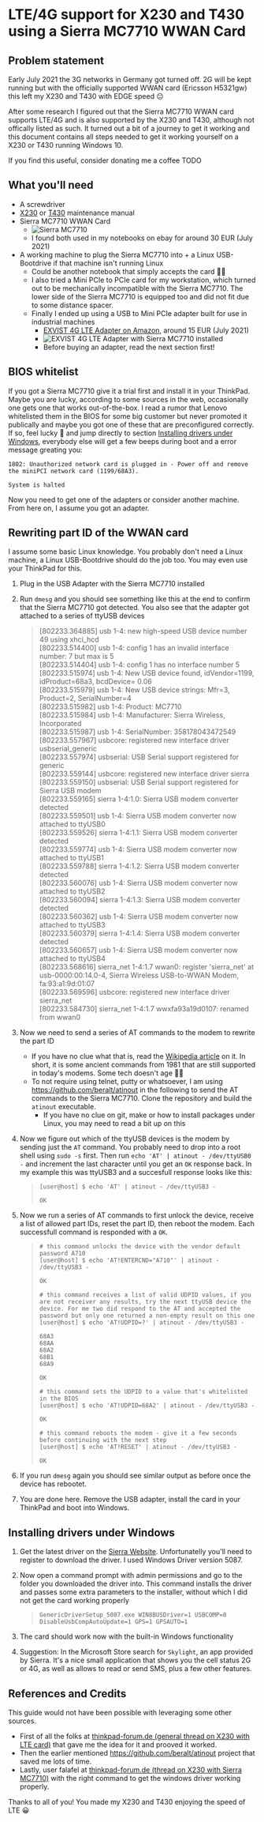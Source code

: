 # LTE/4G support for X230 and T430 using a Sierra MC7710 WWAN Card

## Problem statement

Early July 2021 the 3G networks in Germany got turned off. 2G will be kept running but with the officially supported WWAN card (Ericsson H5321gw) this left my X230 and T430 with EDGE speed 😐

After some research I figured out that the Sierra MC7710 WWAN card supports LTE/4G and is also supported by the X230 and T430, although not offically listed as such. It turned out a bit of a journey to get it working and this document contains all steps needed to get it working yourself on a X230 or T430 running Windows 10.

If you find this useful, consider donating me a coffee TODO

## What you'll need

* A screwdriver
* [X230](https://thinkpads.com/support/hmm/hmm_pdf/x230_x230i_hmm_en_0b48666_01.pdf) or [T430](https://thinkpads.com/support/hmm/hmm_pdf/t430_t430i_hmm_en_0b48304_03.pdf) maintenance manual
* Sierra MC7710 WWAN Card
    * ![Sierra MC7710](images/sierra_mc7710.jpg)
    * I found both used in my notebooks on ebay for around 30 EUR (July 2021)
* A working machine to plug the Sierra MC7710 into + a Linux USB-Bootdrive if that machine isn't running Linux
    * Could be another notebook that simply accepts the card 🤷‍♂️
    * I also tried a Mini PCIe to PCIe card for my workstation, which turned out to be mechanically incompatible with the Sierra MC7710. The lower side of the Sierra MC7710 is equipped too and did not fit due to some distance spacer.
    * Finally I ended up using a USB to Mini PCIe adapter built for use in industrial machines
        * [EXVIST 4G LTE Adapter on Amazon](https://www.amazon.de/gp/product/B08B88L4PL/), around 15 EUR (July 2021)
        * ![EXVIST 4G LTE Adapter with Sierra MC7710 installed](images/sierra_mc7710_with_usb_adapter.jpg)
        * Before buying an adapter, read the next section first!

## BIOS whitelist

If you got a Sierra MC7710 give it a trial first and install it in your ThinkPad. Maybe you are lucky, according to some sources in the web, occasionally one gets one that works out-of-the-box. I read a rumor that Lenovo whitelisted them in the BIOS for some big customer but never promoted it publically and maybe you got one of these that are preconfigured correctly. If so, feel lucky 🎉 and jump directly to section [Installing drivers under Windows](#installing-drivers-under-Windows), everybody else will get a few beeps during boot and a error message greating you:

    1802: Unauthorized network card is plugged in - Power off and remove the miniPCI network card (1199/68A3).
    
    System is halted

Now you need to get one of the adapters or consider another machine. From here on, I assume you got an adapter.

## Rewriting part ID of the WWAN card

I assume some basic Linux knowledge. You probably don't need a Linux machine, a Linux USB-Bootdrive should do the job too. You may even use your ThinkPad for this.

1. Plug in the USB Adapter with the Sierra MC7710 installed
2. Run `dmesg` and you should see something like this at the end to confirm that the Sierra MC7710 got detected. You also see that the adapter got attached to a series of ttyUSB devices

    > [802233.364885] usb 1-4: new high-speed USB device number 49 using xhci_hcd  
    > [802233.514400] usb 1-4: config 1 has an invalid interface number: 7 but max is 5  
    > [802233.514404] usb 1-4: config 1 has no interface number 5  
    > [802233.515974] usb 1-4: New USB device found, idVendor=1199, idProduct=68a3, bcdDevice= 0.06  
    > [802233.515979] usb 1-4: New USB device strings: Mfr=3, Product=2, SerialNumber=4  
    > [802233.515982] usb 1-4: Product: MC7710  
    > [802233.515984] usb 1-4: Manufacturer: Sierra Wireless, Incorporated  
    > [802233.515987] usb 1-4: SerialNumber: 358178043472549  
    > [802233.557967] usbcore: registered new interface driver usbserial_generic  
    > [802233.557974] usbserial: USB Serial support registered for generic  
    > [802233.559144] usbcore: registered new interface driver sierra  
    > [802233.559150] usbserial: USB Serial support registered for Sierra USB modem  
    > [802233.559165] sierra 1-4:1.0: Sierra USB modem converter detected  
    > [802233.559501] usb 1-4: Sierra USB modem converter now attached to ttyUSB0  
    > [802233.559526] sierra 1-4:1.1: Sierra USB modem converter detected  
    > [802233.559774] usb 1-4: Sierra USB modem converter now attached to ttyUSB1  
    > [802233.559788] sierra 1-4:1.2: Sierra USB modem converter detected  
    > [802233.560076] usb 1-4: Sierra USB modem converter now attached to ttyUSB2  
    > [802233.560094] sierra 1-4:1.3: Sierra USB modem converter detected  
    > [802233.560362] usb 1-4: Sierra USB modem converter now attached to ttyUSB3  
    > [802233.560379] sierra 1-4:1.4: Sierra USB modem converter detected  
    > [802233.560657] usb 1-4: Sierra USB modem converter now attached to ttyUSB4  
    > [802233.568616] sierra_net 1-4:1.7 wwan0: register 'sierra_net' at usb-0000:00:14.0-4, Sierra Wireless USB-to-WWAN Modem, fa:93:a1:9d:01:07  
    > [802233.569596] usbcore: registered new interface driver sierra_net  
    > [802233.584730] sierra_net 1-4:1.7 wwxfa93a19d0107: renamed from wwan0  

3. Now we need to send a series of AT commands to the modem to rewrite the part ID
    * If you have no clue what that is, read the [Wikipedia article](https://en.wikipedia.org/wiki/Hayes_command_set) on it. In short, it is some ancient commands from 1981 that are still supported in today's modems. Some tech doesn't age 🤷‍♂️
    * To not require using telnet, putty or whatsoever, I am using https://github.com/beralt/atinout in the following to send the AT commands to the Sierra MC7710. Clone the repository and build the `atinout` executable.
        * If you have no clue on git, make or how to install packages under Linux, you may need to read a bit up on this
4. Now we figure out which of the ttyUSB devices is the modem by sending just the `AT` command. You probably need to drop into a root shell using `sudo -s` first. Then run `echo 'AT' | atinout - /dev/ttyUSB0 -` and increment the last character until you get an `OK` response back. In my example this was ttyUSB3 and a succesfull response looks like this:

    > `[user@host] $ echo 'AT' | atinout - /dev/ttyUSB3 -`
    >  
    > `OK`

5. Now we run a series of AT commands to first unlock the device, receive a list of allowed part IDs, reset the part ID, then reboot the modem. Each successfull command is responded with a `OK`.

    > `# this command unlocks the device with the vendor default password A710`  
    > `[user@host] $ echo 'AT!ENTERCND="A710"' | atinout - /dev/ttyUSB3 -`
    >  
    > `OK`  
    >
    > `# this command receives a list of valid UDPID values, if you are not receiver any results, try the next ttyUSB device the device. For me two did respond to the AT and accepted the password but only one returned a non-empty result on this one`
    > `[user@host] $ echo 'AT!UDPID=?' | atinout - /dev/ttyUSB3 -`
    >  
    > `68A3`  
    > `68AA`  
    > `68A2`  
    > `68B1`  
    > `68A9`  
    >
    > `OK`  
    >
    > `# this command sets the UDPID to a value that's whitelisted in the BIOS`  
    > `[user@host] $ echo 'AT!UDPID=68A2' | atinout - /dev/ttyUSB3 -`
    >  
    > `OK`  
    >
    > `# this command reboots the modem - give it a few seconds before continuing with the next step`  
    > `[user@host] $ echo 'AT!RESET' | atinout - /dev/ttyUSB3 -`
    >  
    > `OK`  

6. If you run `dmesg` again you should see similar output as before once the device has rebootet.
7. You are done here. Remove the USB adapter, install the card in your ThinkPad and boot into Windows.

## Installing drivers under Windows

1. Get the latest driver on the [Sierra Website](https://source.sierrawireless.com/devices/mc-series/mc7710/). Unfortunatelly you'll need to register to download the driver. I used Windows Driver version 5087.
2. Now open a command prompt with admin permissions and go to the folder you downloaded the driver into. This command installs the driver and passes some extra parameters to the installer, without which I did not get the card working properly

    > `GenericDriverSetup_5087.exe WIN8BUSDriver=1 USBCOMP=8 DisableUsbCompAutoUpdate=1 GPS=1 GPSAUTO=1`

3. The card should work now with the built-in Windows functionality
4. Suggestion: In the Microsoft Store search for `Skylight`, an app provided by Sierra. It's a nice small application that shows you the cell status 2G or 4G, as well as allows to read or send SMS, plus a few other features.

## References and Credits

This guide would not have been possible with leveraging some other sources.

* First of all the folks at [thinkpad-forum.de (general thread on X230 with LTE card)](https://thinkpad-forum.de/threads/181957-X230-Sierra-Wireless-MC7710-3G-4G-LTE-HSPA-GPS-f%C3%BCr-T430-X230-von-ebay/page2) that gave me the idea for it and prooved it worked.
* Then the earlier mentioned https://github.com/beralt/atinout project that saved me lots of time.
* Lastly, user falafel at [thinkpad-forum.de (thread on X230 with Sierra MC7710)](https://thinkpad-forum.de/threads/227949-Sierra-MC7710-mit-68A2) with the right command to get the windows driver working properly.

Thanks to all of you! You made my X230 and T430 enjoying the speed of LTE 😀
